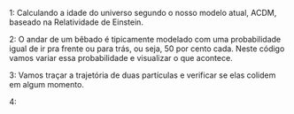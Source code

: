 1: Calculando a idade do universo segundo o nosso modelo atual, ACDM, baseado na Relatividade de Einstein.

2: O andar de um bêbado é tipicamente modelado com uma probabilidade igual de ir pra frente ou para trás, ou seja, 50 por cento cada. Neste código vamos variar essa probabilidade e visualizar o que acontece.

3: Vamos traçar a trajetória de duas partículas e verificar se elas colidem em algum momento.

4: 
